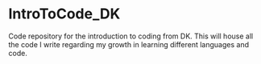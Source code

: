 # IntroToCode_DK
Code repository for the introduction to coding from DK.
This will house all the code I write regarding my growth in learning different languages and code.
